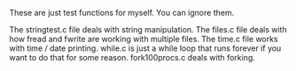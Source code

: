 These are just test functions for myself. You can ignore them.

The stringtest.c file deals with string manipulation.
The files.c file deals with how fread and fwrite are working with multiple files.
The time.c file works with time / date printing.
while.c is just a while loop that runs forever if you want to do that for some reason.
fork100procs.c deals with forking.

